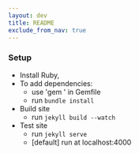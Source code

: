 ```yaml
---
layout: dev
title: README
exclude_from_nav: true
---
```


### Setup
- Install Ruby, 
- To add dependencies:
  - use 'gem <dependency-gem>' in Gemfile
  - run `bundle install`
- Build site
  - run `jekyll build --watch`
- Test site
  - run `jekyll serve`
  - [default] run at localhost:4000